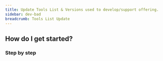 ```yaml
---
title: Update Tools List & Versions used to develop/support offering.
sidebar: dev-bad
breadcrumb: Tools List Update
---
```


## <background>

## How do I get started?

### Step by step
